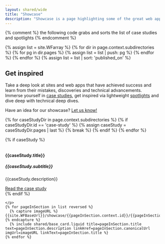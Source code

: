 ```yaml
---
layout: shared/wide
title: "Showcase"
description: "Showcase is a page highlighting some of the great web apps available to day. We look at design, performance and responsiveness."
---
```

{% comment %}
  the following code grabs and sorts the list of case studies and spotlights
{% endcomment %}

{% assign list = site.WFarray %}
{% for dir in page.context.subdirectories %}
  {% for pg in dir.pages %}
    {% assign list = list | push: pg %}
  {% endfor %}
{% endfor %}
{% assign list = list | sort: 'published_on' %}

<div class="wf-subheading">
  <div class="page-content mdl-grid">
    <div class="mdl-cell mdl-cell--6-col wf-showcase__title">
      <h2>Get inspired</h2>
      <p class="mdl-typography--font-light">
        Take a deep look at sites and web apps that have achieved success and learn from their mistakes, discoveries and technical advancements. Immerse yourself in <a href="/web/showcase/case-study/">case studies</a>, get inspired via lightweight <a href="/web/showcase/spotlight/">spotlights</a> and dive deep with technical deep dives.
      </p>
      <p class="mdl-typography--font-light">
        Have an idea for our showcase? <a href="https://services.google.com/fb/forms/webshowcase/">Let us know!</a>
      </p>
    </div>
  </div>
</div>

{% for caseStudyDir in page.context.subdirectories %}
  {% if caseStudyDir.id == 'case-study' %}
    {% assign caseStudy = caseStudyDir.pages | last %}
    {% break %}
  {% endif %}
{% endfor %}

{% if caseStudy %}
<div class="wf-showcase__featured-casestudy">
  <div class="page-content">
    <div class="mdl-cell mdl-cell--6-col mdl-cell--4-col-tablet wf-showcase__device-img">
      <img src="{{site.WFBaseUrl}}/showcase/case-study/{{caseStudy.showcase.key_image}}" class="wf-showcase__featured-showcase-img" alt="">
    </div>
    <div>
      <h4>{{caseStudy.title}}</h4>
      <h5>{{caseStudy.subtitle}}</h5>
      <p>{{caseStudy.description}}</p>
      <a href="{{caseStudy.canonicalUrl}}">Read the case study</a>
    </div>
  </div>
</div>
{% endif %}

<div class="page-content" style="clear:both">
  <div class="mdl-grid">
    <p class="mdl-cell mdl-cell--12-col">

    </p>
    {% for pageInSection in list reversed %}
      {% capture imageURL %}{{site.WFBaseUrl}}/showcase/{{pageInSection.context.id}}/{{pageInSection.featured_image}}{% endcapture %}
      {% include shared/base_card.liquid title=pageInSection.title text=pageInSection.description linkHref=pageInSection.canonicalUrl imgUrl=imageURL linkText=pageInSection.title %}
    {% endfor %}
  </div>
</div>
